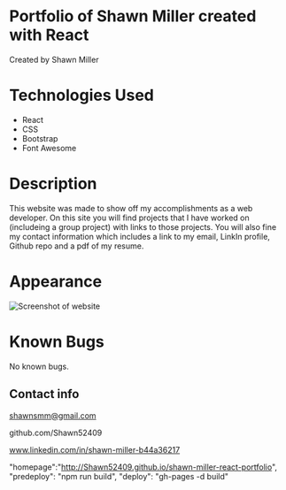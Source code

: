 # Portfolio of Shawn Miller created with React
Created by Shawn Miller

# Technologies Used
- React
- CSS
- Bootstrap
- Font Awesome

# Description
This website was made to show off my accomplishments as a web developer.  On this site you will find projects that I have worked on (includeing a group project) with links to those projects. You will also fine my contact information which includes a link to my email, LinkIn profile, Github repo and a pdf of my resume.

# Appearance
![Screenshot of website](./assets/img/screenshot.jpg)

# Known Bugs
No known bugs.

## Contact info
shawnsmm@gmail.com

github.com/Shawn52409

www.linkedin.com/in/shawn-miller-b44a36217

  "homepage":"http://Shawn52409.github.io/shawn-miller-react-portfolio",
    "predeploy": "npm run build",
    "deploy": "gh-pages -d build"
